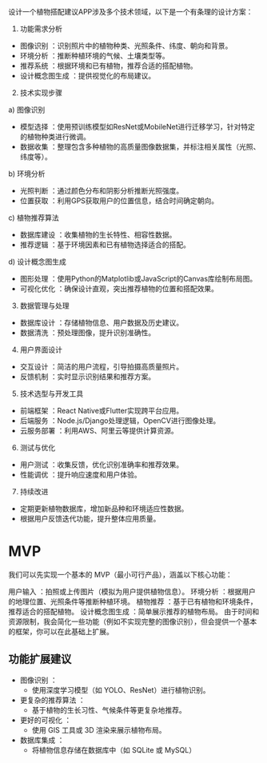 设计一个植物搭配建议APP涉及多个技术领域，以下是一个有条理的设计方案：

1. 功能需求分析

- 图像识别 ：识别照片中的植物种类、光照条件、纬度、朝向和背景。
- 环境分析 ：推断种植环境的气候、土壤类型等。
- 推荐系统 ：根据环境和已有植物，推荐合适的搭配植物。
- 设计概念图生成 ：提供视觉化的布局建议。

2. 技术实现步骤

a) 图像识别

- 模型选择 ：使用预训练模型如ResNet或MobileNet进行迁移学习，针对特定的植物种类进行微调。
- 数据收集 ：整理包含多种植物的高质量图像数据集，并标注相关属性（光照、纬度等）。

b) 环境分析
- 光照判断 ：通过颜色分布和阴影分析推断光照强度。
- 位置获取 ：利用GPS获取用户的位置信息，结合时间确定朝向。

c) 植物推荐算法
- 数据库建设 ：收集植物的生长特性、相容性数据。
- 推荐逻辑 ：基于环境因素和已有植物选择适合的搭配。

d) 设计概念图生成
- 图形处理 ：使用Python的Matplotlib或JavaScript的Canvas库绘制布局图。
- 可视化优化 ：确保设计直观，突出推荐植物的位置和搭配效果。

3. 数据管理与处理

- 数据库设计 ：存储植物信息、用户数据及历史建议。
- 数据清洗 ：预处理图像，提升识别准确性。

4. 用户界面设计

- 交互设计 ：简洁的用户流程，引导拍摄高质量照片。
- 反馈机制 ：实时显示识别结果和推荐方案。

5. 技术选型与开发工具

- 前端框架 ：React Native或Flutter实现跨平台应用。
- 后端服务 ：Node.js/Django处理逻辑，OpenCV进行图像处理。
- 云服务部署 ：利用AWS、阿里云等提供计算资源。

6. 测试与优化

- 用户测试 ：收集反馈，优化识别准确率和推荐效果。
- 性能调优 ：提升响应速度和用户体验。

7. 持续改进

- 定期更新植物数据库，增加新品种和环境适应性数据。
- 根据用户反馈迭代功能，提升整体应用质量。

# MVP

我们可以先实现一个基本的 MVP（最小可行产品），涵盖以下核心功能：

用户输入 ：拍照或上传图片（模拟为用户提供植物信息）。
环境分析 ：根据用户的地理位置、光照条件等推断种植环境。
植物推荐 ：基于已有植物和环境条件，推荐适合的搭配植物。
设计概念图生成 ：简单展示推荐的植物布局。
由于时间和资源限制，我会简化一些功能（例如不实现完整的图像识别），但会提供一个基本的框架，你可以在此基础上扩展。

## 功能扩展建议

- 图像识别 ：
    - 使用深度学习模型（如 YOLO、ResNet）进行植物识别。
- 更复杂的推荐算法 ：
    - 基于植物的生长习性、气候条件等更复杂地推荐。
- 更好的可视化 ：
    - 使用 GIS 工具或 3D 渲染来展示植物布局。
- 数据库集成 ：
    - 将植物信息存储在数据库中（如 SQLite 或 MySQL）
